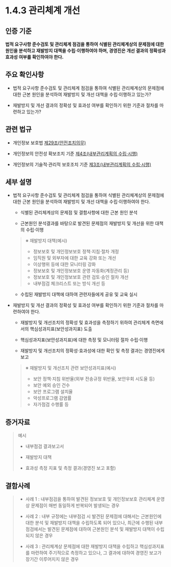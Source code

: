 # 1.4.3 관리체계 개선

## 인증 기준

**법적 요구사항 준수검토 및 관리체계 점검을 통하여 식별된 관리체계상의 문제점에 대한 원인을 분석하고 재발방지 대책을 수립·이행하여야 하며, 경영진은 개선 결과의 정확성과 효과성 여부를 확인하여야 한다.**

## 주요 확인사항

- 법적 요구사항 준수검토 및 관리체계 점검을 통하여 식별된 관리체계상의 문제점에 대한 근본 원인을 분석하여 재발방지 및 개선 대책을 수립·이행하고 있는가?

- 재발방지 및 개선 결과의 정확성 및 효과성 여부를 확인하기 위한 기준과 절차를 마련하고 있는가?

## 관련 법규

- 개인정보 보호법 [제29조(안전조치의무)](https://www.law.go.kr/법령/개인정보보호법/제29조 "링크로 이동")

- 개인정보의 안전성 확보조치 기준 [제4조(내부관리계획의 수립·시행)](https://www.law.go.kr/행정규칙/(개인정보보호위원회)개인정보의안전성확보조치기준/제4조 "링크로 이동")

- 개인정보의 기술적·관리적 보호조치 기준 [제3조(내부관리계획의 수립·시행)](https://www.law.go.kr/행정규칙/(개인정보보호위원회)개인정보의기술적·관리적보호조치기준/제3조 "링크로 이동")

## 세부 설명

- 법적 요구사항 준수검토 및 관리체계 점검을 통하여 식별된 관리체계상의 문제점에 대한 근본 원인을 분석하여 재발방지 및 개선 대책을 수립·이행하여야 한다.

    - 식별된 관리체계상의 문제점 및 결함사항에 대한 근본 원인 분석

    - 근본원인 분석결과를 바탕으로 발견된 문제점의 재발방지 및 개선을 위한 대책의 수립·이행
    >
    > ※ 재발방지 대책(예시)
    >
    > - 정보보호 및 개인정보보호 정책·지침·절차 개정
    > - 임직원 및 외부자에 대한 교육 강화 또는 개선
    > - 이상행위 등에 대한 모니터링 강화
    > - 정보보호 및 개인정보보호 운영 자동화(계정관리 등)
    > - 정보보호 및 개인정보보호 관련 검토·승인 절차 개선
    > - 내부점검 체크리스트 또는 방식 개선 등

    - 수립된 재발방지 대책에 대하여 관련자들에게 공유 및 교육 실시

- 재발방지 및 개선 결과의 정확성 및 효과성 여부를 확인하기 위한 기준과 절차를 마련하여야 한다.

    - 재발방지 및 개선조치의 정확성 및 효과성을 측정하기 위하여 관리체계 측면에서의 핵심성과지표(보안성과지표) 도출

    - 핵심성과지표(보안성과지표)에 대한 측정 및 모니터링 절차 수립·이행

    - 재발방지 및 개선조치의 정확성·효과성에 대한 확인 및 측정 결과는 경영진에게 보고
    >
    > ※ 재발방지 및 개선조치 관련 보안성과지표(예시)
    >
    > - 보안 정책·지침 위반율(외부 전송규정 위반율, 보안우회 시도율 등)
    > - 보안 예외 승인 건수
    > - 보안 프로그램 설치율
    > - 악성프로그램 감염률
    > - 자가점검 수행률 등

## 증거자료

> 예시
>
> - 내부점검 결과보고서
>
> - 재발방지 대책
>
> - 효과성 측정 지표 및 측정 결과(경영진 보고 포함)

## 결함사례

> - 사례 1 : 내부점검을 통하여 발견된 정보보호 및 개인정보보호 관리체계 운영상 문제점이 매번 동일하게 반복되어 발생되는 경우
>
> - 사례 2 : 내부 규정에는 내부점검 시 발견된 문제점에 대해서는 근본원인에 대한 분석 및 재발방지 대책을 수립하도록 되어 있으나, 최근에 수행된 내부점검에서는 발견된 문제점에 대하여 근본원인 분석 및 재발방지 대책이 수립되지 않은 경우
>
> - 사례 3 : 관리체계상 문제점에 대한 재발방지 대책을 수립하고 핵심성과지표를 마련하여 주기적으로 측정하고 있으나, 그 결과에 대하여 경영진 보고가 장기간 이루어지지 않은 경우
